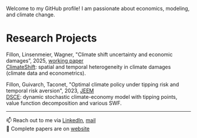 Welcome to my GitHub profile! I am passionate about economics, modeling, and climate change.

# Research Projects

Fillon, Linsenmeier, Wagner, "Climate shift uncertainty and economic damages”, 2025, [working paper](https://romainfillon.github.io/files/Paper3.pdf)  
[ClimateShift](https://github.com/RomainFillon/climateshift): spatial and temporal heterogeneity in climate damages (climate data and econometrics).

Fillon, Guivarch, Taconet, "Optimal climate policy under tipping risk and temporal risk aversion", 2023, [JEEM](https://www.sciencedirect.com/science/article/abs/pii/S0095069623000682)   
[DSCE](https://github.com/CIRED/DSCE): dynamic stochastic climate-economy model with tipping points, value function decomposition and various SWF. 

---

📫 Reach out to me via [LinkedIn](https://www.linkedin.com/in/romain-fillon-10b898178/), [mail](mailto:rfillon@protonmail.com)  
📂 Complete papers are on [website](https://www.linkedin.com/in/romain-fillon-10b898178/)
